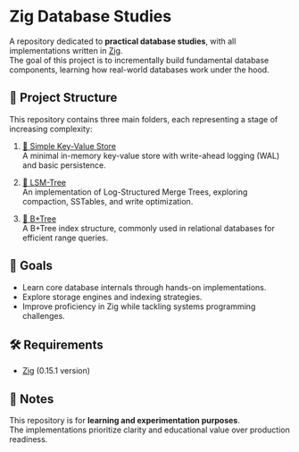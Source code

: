 # Zig Database Studies

A repository dedicated to **practical database studies**, with all implementations written in [Zig](https://ziglang.org/).  
The goal of this project is to incrementally build fundamental database components, learning how real-world databases work under the hood.

## 📂 Project Structure

This repository contains three main folders, each representing a stage of increasing complexity:

1. [🔑 Simple Key-Value Store](https://github.com/josethz00/zig-database-studies/tree/main/simple-kv)  
   A minimal in-memory key-value store with write-ahead logging (WAL) and basic persistence.

2. [🌲 LSM-Tree](https://github.com/josethz00/zig-database-studies/tree/main/lsm-tree)  
   An implementation of Log-Structured Merge Trees, exploring compaction, SSTables, and write optimization.

3. [📖 B+Tree](https://github.com/josethz00/zig-database-studies/tree/main/b-tree)  
   A B+Tree index structure, commonly used in relational databases for efficient range queries.

## 🚀 Goals

- Learn core database internals through hands-on implementations.  
- Explore storage engines and indexing strategies.  
- Improve proficiency in Zig while tackling systems programming challenges.  

## 🛠️ Requirements

- [Zig](https://ziglang.org/download/) (0.15.1 version)  

## 📌 Notes

This repository is for **learning and experimentation purposes**.  
The implementations prioritize clarity and educational value over production readiness.
